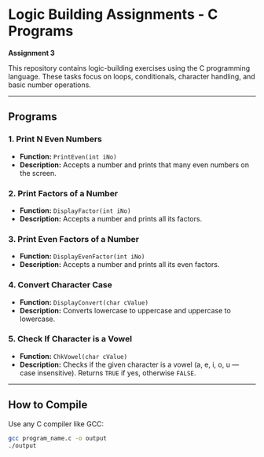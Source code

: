 # Logic Building Assignments - C Programs

**Assignment 3**

This repository contains logic-building exercises using the C programming language. These tasks focus on loops, conditionals, character handling, and basic number operations.

---

## Programs

### 1. Print N Even Numbers

- **Function:** `PrintEven(int iNo)`
- **Description:** Accepts a number and prints that many even numbers on the screen.

### 2. Print Factors of a Number

- **Function:** `DisplayFactor(int iNo)`
- **Description:** Accepts a number and prints all its factors.

### 3. Print Even Factors of a Number

- **Function:** `DisplayEvenFactor(int iNo)`
- **Description:** Accepts a number and prints all its even factors.

### 4. Convert Character Case

- **Function:** `DisplayConvert(char cValue)`
- **Description:** Converts lowercase to uppercase and uppercase to lowercase.

### 5. Check If Character is a Vowel

- **Function:** `ChkVowel(char cValue)`
- **Description:** Checks if the given character is a vowel (a, e, i, o, u — case insensitive). Returns `TRUE` if yes, otherwise `FALSE`.

---

## How to Compile

Use any C compiler like GCC:

```bash
gcc program_name.c -o output
./output
```

